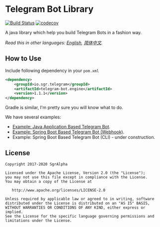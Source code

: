 # Telegram Bot Library
[![Build Status](https://travis-ci.org/io-sgr/telegram-bot.svg?branch=master)](https://travis-ci.org/io-sgr/telegram-bot) [![codecov](https://codecov.io/gh/io-sgr/telegram-bot/branch/master/graph/badge.svg)](https://codecov.io/gh/io-sgr/telegram-bot)

A java library which help you build Telegram Bots in a fashion way.

*Read this in other languages: [English](README.md), [简体中文](README.zh-cn.md).*

## How to Use
Include following dependency in your `pom.xml`
```xml
<dependency>
    <groupId>io.sgr.telegram</groupId>
    <artifactId>telegram-bot.engine</artifactId>
    <version>1.1.1</version>
</dependency>
```
Gradle is similar, I'm pretty sure you will know what to do.

We have several examples:
* [Example: Java Application Based Telegram Bot](examples/hello/README.md).
* [Example: Spring Boot Based Telegram Bot (Webhook)](examples/spring-webhook/README.md).
* Example: Spring Boot Based Telegram Bot (CLI) - under construction.

## License

    Copyright 2017-2020 SgrAlpha
   
    Licensed under the Apache License, Version 2.0 (the "License");
    you may not use this file except in compliance with the License.
    You may obtain a copy of the License at
   
       http://www.apache.org/licenses/LICENSE-2.0
   
    Unless required by applicable law or agreed to in writing, software
    distributed under the License is distributed on an "AS IS" BASIS,
    WITHOUT WARRANTIES OR CONDITIONS OF ANY KIND, either express or implied.
    See the License for the specific language governing permissions and
    limitations under the License.
